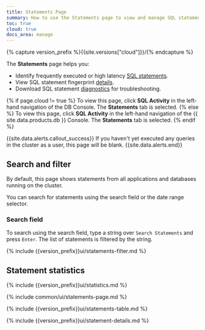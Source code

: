 ```yaml
---
title: Statements Page
summary: How to use the Statements page to view and manage SQL statements on CockroachDB Cloud.
toc: true
cloud: true
docs_area: manage
---
```


{% capture version_prefix %}{{site.versions["cloud"]}}/{% endcapture %}

The **Statements** page helps you:

- Identify frequently executed or high latency [SQL statements](../{{site.versions["cloud"]}}/sql-statements.html).
- View SQL statement fingerprint [details](#statement-details-page).
- Download SQL statement [diagnostics](#diagnostics) for troubleshooting.

{% if page.cloud != true %}
To view this page, click **SQL Activity** in the left-hand navigation of the DB Console. The **Statements** tab is selected.
{% else %}
To view this page, click **SQL Activity** in the left-hand navigation of the {{ site.data.products.db }} Console. The **Statements** tab is selected.
{% endif %}

{{site.data.alerts.callout_success}}
If you haven't yet executed any queries in the cluster as a user, this page will be blank.
{{site.data.alerts.end}}

## Search and filter

By default, this page shows statements from all applications and databases running on the cluster.

You can search for statements using the search field or the date range selector.

### Search field

To search using the search field, type a string over `Search Statements` and press `Enter`. The list of statements is filtered by the string.

{% include {{version_prefix}}ui/statements-filter.md %}

## Statement statistics

{% include {{version_prefix}}ui/statistics.md %}

{% include common/ui/statements-page.md %}

{% include {{version_prefix}}ui/statements-table.md %}

{% include {{version_prefix}}ui/statement-details.md %}
